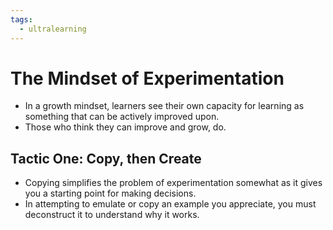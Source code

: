 ```yaml
---
tags:
  - ultralearning
---
```

# The Mindset of Experimentation
* In a growth mindset, learners see their own capacity for learning as something that can be actively improved upon.
* Those who think they can improve and grow, do.


## Tactic One: Copy, then Create
* Copying simplifies the problem of experimentation somewhat as it gives you a starting point for making decisions.
* In attempting to emulate or copy an example you appreciate, you must deconstruct it to understand why it works.


